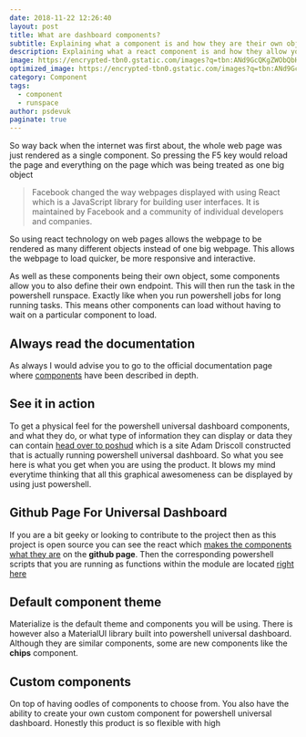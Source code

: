 ```yaml
---
date: 2018-11-22 12:26:40
layout: post
title: What are dashboard components?
subtitle: Explaining what a component is and how they are their own object on the webpage.
description: Explaining what a react component is and how they allow you to build awesome looking sites that allow the user to interact with the site.
image: https://encrypted-tbn0.gstatic.com/images?q=tbn:ANd9GcQKgZWObQbHhYnUBO-vyA6T_CAtIfyjfSsbIZ_BK8m4b6XgypoRsg&s
optimized_image: https://encrypted-tbn0.gstatic.com/images?q=tbn:ANd9GcQKgZWObQbHhYnUBO-vyA6T_CAtIfyjfSsbIZ_BK8m4b6XgypoRsg&s
category: Component
tags:
  - component
  - runspace
author: psdevuk
paginate: true
---
```


So way back when the internet was first about, the whole web page was just rendered as a single component. So pressing the F5 key would reload the page and everything on the page which was being treated as one big object

> Facebook changed the way webpages displayed with using React which is a JavaScript library for building user interfaces. It is maintained by Facebook and a community of individual developers and companies.

So using react technology on web pages allows the webpage to be rendered as many different objects instead of one big webpage. This allows the webpage to load quicker, be more responsive and interactive.

As well as these components being their own object, some components allow you to also define their own endpoint. This will then run the task in the powershell runspace. Exactly like when you run powershell jobs for long running tasks. This means other components can load without having to wait on a particular component to load.

## Always read the documentation

As always I would advise you to go to the official documentation page where
<a href="https://docs.universaldashboard.io/components">components</a> have been described in depth.

## See it in action

To get a physical feel for the powershell universal dashboard components, and what they do, or what type of information they can display or data they can contain <a href="https://poshud.com/">head over to poshud</a> which is a site Adam Driscoll constructed that is actually running powershell universal dashboard. So what you see here is what you get when you are using the product. It blows my mind everytime thinking that all this graphical awesomeness can be displayed by using just powershell.

## Github Page For Universal Dashboard

If you are a bit geeky or looking to contribute to the project then as this project is open source you can see the react which <a href="https://github.com/ironmansoftware/universal-dashboard/tree/master/src/UniversalDashboard.Materialize/Components">makes the components what they are</a> on the **github page**. Then the corresponding powershell scripts that you are running as functions within the module are located <a href="https://github.com/ironmansoftware/universal-dashboard/tree/master/src/UniversalDashboard.Materialize/Scripts">right here</a>

## Default component theme

Materialize is the default theme and components you will be using. There is however also a MaterialUI library built into powershell universal dashboard. Although they are similar components, some are new components like the **chips** component.

## Custom components

On top of having oodles of components to choose from. You also have the ability to create your own custom component for powershell universal dashboard. Honestly this product is so flexible with high

<!--page-->
